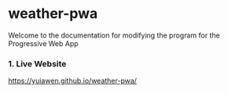 # weather-pwa
Welcome to the documentation for modifying the program for the Progressive Web App

### 1. Live Website
https://yuiawen.github.io/weather-pwa/

